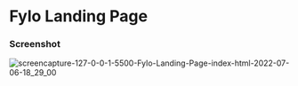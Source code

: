    
# Fylo Landing Page
 
   
### Screenshot

![screencapture-127-0-0-1-5500-Fylo-Landing-Page-index-html-2022-07-06-18_29_00](https://user-images.githubusercontent.com/76779409/177609206-1d7f6c28-da77-4765-8c6f-4bdf797fcbf4.png)
  
  
  
     
  
   
